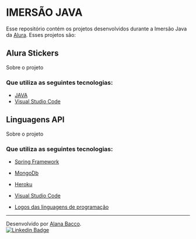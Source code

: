 # IMERSÃO JAVA

Esse repositório contém os projetos desenvolvidos durante a Imersão Java da [Alura](https://alura.com.br/). Esses projetos são:

## Alura Stickers

Sobre o projeto

### Que utiliza as seguintes tecnologias:

- [JAVA](https://docs.oracle.com/en/java/)
- [Visual Studio Code](https://code.visualstudio.com/)

## Linguagens API

Sobre o projeto

### Que utiliza as seguintes tecnologias:

- [Spring Framework](https://spring.io/)
- [MongoDb](https://www.mongodb.com/pt-br)
- [Heroku](https://www.heroku.com/)
- [Visual Studio Code](https://code.visualstudio.com/)

- [Logos das linguagens de programação](https://github.com/abrahamcalf/programming-languages-logos)

---
Desenvolvido por [Alana Bacco](https://github.com/alanabacco). <br />
[![Linkedin Badge](https://img.shields.io/badge/-Linkedin-blue?style=flat-square&logo=Linkedin&logoColor=white&link=https://www.linkedin.com/in/alana-bacco/)](https://www.linkedin.com/in/alana-bacco/)
